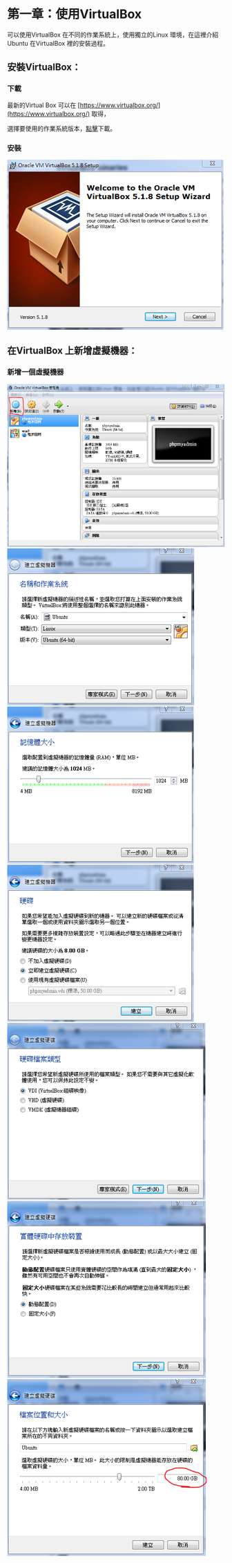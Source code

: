 # 第一章：使用VirtualBox

可以使用VirtualBox 在不同的作業系統上，使用獨立的Linux 環境，在這裡介紹Ubuntu 在VirtualBox 裡的安裝過程。


## 安裝VirtualBox：

### 下載


最新的Virtual Box 可以在 [https://www.virtualbox.org/](https://www.virtualbox.org/) 取得，

選擇要使用的作業系統版本，[點擊](http://download.virtualbox.org/virtualbox/5.1.8/VirtualBox-5.1.8-111374-Win.exe)下載。

### 安裝

![](01.PNG)

## 在VirtualBox 上新增虛擬機器：

### 新增一個虛擬機器
![](06.PNG)
![](07.PNG)
![](08.PNG)
![](09.PNG)
![](10.PNG)
![](11.PNG)
![](12.PNG)

